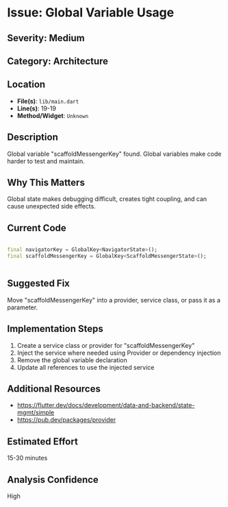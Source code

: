 # Issue: Global Variable Usage

## Severity: Medium

## Category: Architecture

## Location
- **File(s)**: `lib/main.dart`
- **Line(s)**: 19-19
- **Method/Widget**: `Unknown`

## Description
Global variable "scaffoldMessengerKey" found. Global variables make code harder to test and maintain.

## Why This Matters
Global state makes debugging difficult, creates tight coupling, and can cause unexpected side effects.

## Current Code
```dart

final navigatorKey = GlobalKey<NavigatorState>();
final scaffoldMessengerKey = GlobalKey<ScaffoldMessengerState>();



```

## Suggested Fix
Move "scaffoldMessengerKey" into a provider, service class, or pass it as a parameter.

## Implementation Steps
1. Create a service class or provider for "scaffoldMessengerKey"
2. Inject the service where needed using Provider or dependency injection
3. Remove the global variable declaration
4. Update all references to use the injected service

## Additional Resources
- https://flutter.dev/docs/development/data-and-backend/state-mgmt/simple
- https://pub.dev/packages/provider

## Estimated Effort
15-30 minutes

## Analysis Confidence
High
